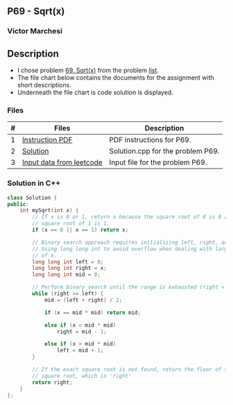 ## P69 - Sqrt(x)
### Victor Marchesi

## Description

- I chose problem [69. Sqrt(x)](https://leetcode.com/problems/sqrtx/description/) from the problem [list](https://github.com/rugbyprof/4883-Programming_Techniques/tree/master/Assignments/05-A05).
- The file chart below contains the documents for the assignment with short descriptions.
- Underneath the file chart is code solution is displayed.

### Files

|   #   | Files    | Description                      |
| :---: | -------- | -------------------------------- |
|  1  | [Instruction PDF](./P69.pdf) | PDF instructions for P69. |
|  2  | [Solution](./solution.cpp) | Solution.cpp for the problem P69. |
|  3  | [Input data from leetcode](./input.txt) | Input file for the problem P69. |

### Solution in C++
```c++
class Solution {
public:
    int mySqrt(int x) {
        // If x is 0 or 1, return x because the square root of 0 is 0 and the 
        // square root of 1 is 1.
        if (x == 0 || x == 1) return x;

        // Binary search approach requires initializing left, right, and mid.
        // Using long long int to avoid overflow when dealing with large values 
        // of x.
        long long int left = 0;
        long long int right = x;
        long long int mid = 0;

        // Perform binary search until the range is exhausted (right < left)
        while (right >= left) {
            mid = (left + right) / 2;

            if (x == mid * mid) return mid;

            else if (x < mid * mid)
                right = mid - 1;

            else if (x > mid * mid)
                left = mid + 1;
        }

        // If the exact square root is not found, return the floor of the 
        // square root, which is 'right'
        return right;
    }
};